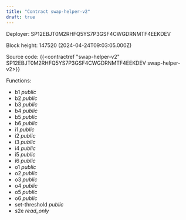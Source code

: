 ```yaml
---
title: "Contract swap-helper-v2"
draft: true
---
```

Deployer: SP12EBJT0M2RHFQ5YS7P3GSF4CWGDRNMTF4EEKDEV


 



Block height: 147520 (2024-04-24T09:03:05.000Z)

Source code: {{<contractref "swap-helper-v2" SP12EBJT0M2RHFQ5YS7P3GSF4CWGDRNMTF4EEKDEV swap-helper-v2>}}

Functions:

* b1 _public_
* b2 _public_
* b3 _public_
* b4 _public_
* b5 _public_
* b6 _public_
* i1 _public_
* i2 _public_
* i3 _public_
* i4 _public_
* i5 _public_
* i6 _public_
* o1 _public_
* o2 _public_
* o3 _public_
* o4 _public_
* o5 _public_
* o6 _public_
* set-threshold _public_
* s2e _read_only_
